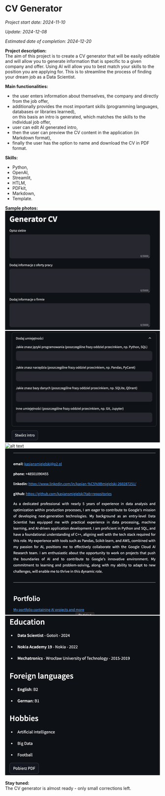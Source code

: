 # CV Generator

*Project start date: 2024-11-10*

*Update: 2024-12-08*

*Estimated date of completion: 2024-12-20*

**Project description:**<br>
The aim of this project is to create a CV generator that will be easily editable and will allow you to generate information that is specific to a given company and offer. Using AI will allow you to best match your skills to the position you are applying for. This is to streamline the process of finding your dream job as a Data Scientist.<br>

**Main functionalities:**<br>
- the user enters information about themselves, the company and directly from the job offer,<br>
- additionally provides the most important skills (programming languages, databases or libraries learned),<br>
on this basis an intro is generated, which matches the skills to the individual job offer,<br>
- user can edit AI generated intro,<br>
- then the user can preview the CV content in the application (in Markdown format),<br>
- finally the user has the option to name and download the CV in PDF format.

**Skills:**<br>
- Python,<br>
- OpenAI,<br>
- Streamlit,<br>
- HTLM,<br>
- PDFkit,<br>
- Markdown,<br>
- Template.


**Sample photos:**<br>
![alt text](<Zrzut ekranu 2024-11-17 o 22.57.40.png>)
![alt text](<Zrzut ekranu 2024-11-17 o 22.57.57.png>)
![alt text](edit_intro.png)
![alt text](<Zrzut ekranu 2024-11-17 o 23.00.55.png>)
![alt text](<Zrzut ekranu 2024-11-17 o 23.01.16.png>)



**Stay tuned:**<br>
The CV generator is almost ready - only small corrections left.